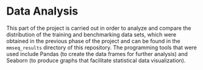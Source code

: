 # Data Analysis 

This part of the project is carried out in order to analyze and compare the distribution of the training and benchmarking data sets, which were obtained in the previous phase of the project and can be found in the `mmseq_results` directory of this repository. 
The programming tools that were used include Pandas (to create the data frames for further analysis) and Seaborn (to produce graphs that facilitate statistical data visualization). 


